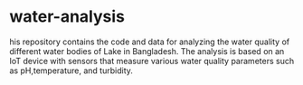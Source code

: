 # water-analysis
his repository contains the code and data for analyzing the water quality of different water bodies of Lake in Bangladesh. The analysis is based on an IoT device with sensors that measure various water quality parameters such as pH,temperature, and turbidity.
